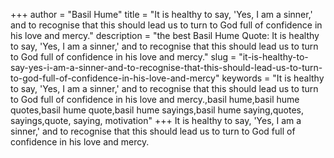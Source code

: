 +++
author = "Basil Hume"
title = "It is healthy to say, 'Yes, I am a sinner,' and to recognise that this should lead us to turn to God full of confidence in his love and mercy."
description = "the best Basil Hume Quote: It is healthy to say, 'Yes, I am a sinner,' and to recognise that this should lead us to turn to God full of confidence in his love and mercy."
slug = "it-is-healthy-to-say-yes-i-am-a-sinner-and-to-recognise-that-this-should-lead-us-to-turn-to-god-full-of-confidence-in-his-love-and-mercy"
keywords = "It is healthy to say, 'Yes, I am a sinner,' and to recognise that this should lead us to turn to God full of confidence in his love and mercy.,basil hume,basil hume quotes,basil hume quote,basil hume sayings,basil hume saying,quotes, sayings,quote, saying, motivation"
+++
It is healthy to say, 'Yes, I am a sinner,' and to recognise that this should lead us to turn to God full of confidence in his love and mercy.
